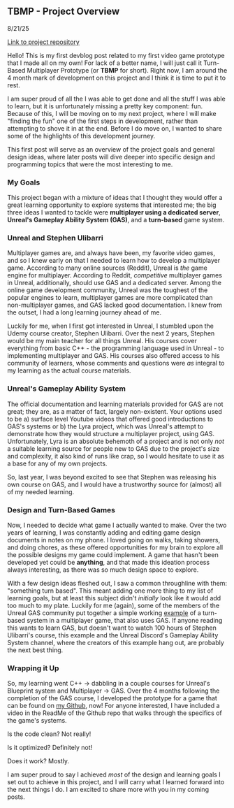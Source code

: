## TBMP - Project Overview

8/21/25

[Link to project repository](https://github.com/leavemydogalone/Prototype)

Hello! This is my first devblog post related to my first video game prototype that I made all on my own! For lack of a better name, I will just call it Turn-Based Multiplayer Prototype (or **TBMP** for short). Right now, I am around the 4 month mark of development on this project and I think it is time to put it to rest.

I am super proud of all the I was able to get done and all the stuff I was able to learn, but it is unfortunately missing a pretty key component: fun. Because of this, I will be moving on to my next project, where I will make "finding the fun" one of the first steps in development, rather than attempting to shove it in at the end. Before I do move on, I wanted to share some of the highlights of this development journey.

This first post will serve as an overview of the project goals and general design ideas, where later posts will dive deeper into specific design and programming topics that were the most interesting to me.

### My Goals

This project began with a mixture of ideas that I thought they would offer a great learning opportunity to explore systems that interested me; the big three ideas I wanted to tackle were **multiplayer using a dedicated server**, **Unreal's Gameplay Ability System (GAS)**, and a **turn-based** game system.

### Unreal and Stephen Ulibarri

Multiplayer games are, and always have been, my favorite video games, and so I knew early on that I needed to learn how to develop a multiplayer game. According to many online sources (Reddit), Unreal is _the_ game engine for multiplayer. According to Reddit, _competitive_ multiplayer games in Unreal, additionally, should use GAS and a dedicated server. Among the online game development community, Unreal was the toughest of the popular engines to learn, multiplayer games are more complicated than non-multiplayer games, and GAS lacked good documentation. I knew from the outset, I had a long learning journey ahead of me.

Luckily for me, when I first got interested in Unreal, I stumbled upon the Udemy course creator, Stephen Ulibarri. Over the next 2 years, Stephen would be my main teacher for all things Unreal. His courses cover everything from basic C++ - the programming language used in Unreal - to implementing multiplayer and GAS. His courses also offered access to his community of learners, whose comments and questions were _as_ integral to my learning as the actual course materials.

### Unreal's Gameplay Ability System

The official documentation and learning materials provided for GAS are not great; they are, as a matter of fact, largely non-existent. Your options used to be a) surface level Youtube videos that offered good introductions to GAS's systems or b) the Lyra project, which was Unreal's attempt to demonstrate how they would structure a multiplayer project, using GAS. Unfortunately, Lyra is an absolute behemoth of a project and is not only _not_ a suitable learning source for people new to GAS due to the project's size and complexity, it also kind of runs like crap, so I would hesitate to use it as a base for any of my own projects.

So, last year, I was beyond excited to see that Stephen was releasing his own course on GAS, and I would have a trustworthy source for (almost) all of my needed learning.

### Design and Turn-Based Games

Now, I needed to decide what game I actually wanted to make. Over the two years of learning, I was constantly adding and editing game design documents in notes on my phone. I loved going on walks, taking showers, and doing chores, as these offered opportunities for my brain to explore all the possible designs my game could implement. A game that hasn't been developed yet could be **anything**, and that made this ideation process always interesting, as there was so much design space to explore.

With a few design ideas fleshed out, I saw a common throughline with them: "something turn based". This meant adding one more thing to my list of learning goals, but at least this subject didn't _initially_ look like it would add too much to my plate. Luckily for me (again), some of the members of the Unreal GAS community put together a simple working [example](https://github.com/Narxim/Narxim-GAS-Example) of a turn-based system in a multiplayer game, that also uses GAS. If anyone reading this wants to learn GAS, but doesn't want to watch 100 hours of Stephen Ulibarri's course, this example and the Unreal Discord's Gameplay Ability System channel, where the creators of this example hang out, are probably the next best thing.

### Wrapping it Up

So, my learning went C++ -> dabbling in a couple courses for Unreal's Blueprint system and Multiplayer -> GAS. Over the 4 months following the completion of the GAS course, I developed the prototype for a game that can be found on [my Github](https://github.com/leavemydogalone/Prototype), now! For anyone interested, I have included a video in the ReadMe of the Github repo that walks through the specifics of the game's systems.

Is the code clean? Not really!

Is it optimized? Definitely not!

Does it work? Mostly.

I am super proud to say I achieved _most_ of the design and learning goals I set out to achieve in this project, and I will carry what I learned forward into the next things I do. I am excited to share more with you in my coming posts.
